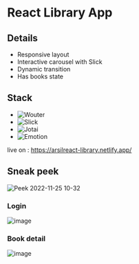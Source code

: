 # React Library App 
## Details

- Responsive layout 
- Interactive carousel with Slick
- Dynamic transition
- Has books state

## Stack
- ![Wouter](https://github.com/molefrog/wouter)
- ![Slick](https://github.com/akiran/react-slick)
- ![Jotai](https://github.com/pmndrs/jotai)
- ![Emotion](https://github.com/emotion-js/emotion)

live on : https://arsilreact-library.netlify.app/

## Sneak peek
![Peek 2022-11-25 10-32](https://user-images.githubusercontent.com/29569798/203896091-b32fd8ce-5d84-45c0-89d2-15ea7dde74c0.gif)

### Login
![image](https://user-images.githubusercontent.com/29569798/203896344-4301a157-e504-45d1-b876-fc3cf62faea1.png)

### Book detail
![image](https://user-images.githubusercontent.com/29569798/203896541-52401079-c0e2-4385-b3b8-7d43dc68e22a.png)
